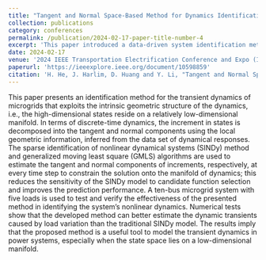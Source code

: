 ```yaml
---
title: "Tangent and Normal Space-Based Method for Dynamics Identification in Microgrids"
collection: publications
category: conferences
permalink: /publication/2024-02-17-paper-title-number-4
excerpt: 'This paper introduced a data-driven system identification method to model transient dynamics in the microgrid.'
date: 2024-02-17
venue: '2024 IEEE Transportation Electrification Conference and Expo (ITEC)'
paperurl: 'https://ieeexplore.ieee.org/document/10598859'
citation: 'H. He, J. Harlim, D. Huang and Y. Li, "Tangent and Normal Space-Based Method for Dynamics Identification in Microgrids," 2024 IEEE Transportation Electrification Conference and Expo (ITEC), Chicago, IL, USA, 2024, pp. 1-5'
---
```


This paper presents an identification method for the transient dynamics of microgrids that exploits the intrinsic geometric structure of the dynamics, i.e., the high-dimensional states reside on a relatively low-dimensional manifold. In terms of discrete-time dynamics, the increment in states is decomposed into the tangent and normal components using the local geometric information, inferred from the data set of dynamical responses. The sparse identification of nonlinear dynamical systems (SINDy) method and generalized moving least square (GMLS) algorithms are used to estimate the tangent and normal components of increments, respectively, at every time step to constrain the solution onto the manifold of dynamics; this reduces the sensitivity of the SINDy model to candidate function selection and improves the prediction performance. A ten-bus microgrid system with five loads is used to test and verify the effectiveness of the presented method in identifying the system’s nonlinear dynamics. Numerical tests show that the developed method can better estimate the dynamic transients caused by load variation than the traditional SINDy model. The results imply that the proposed method is a useful tool to model the transient dynamics in power systems, especially when the state space lies on a low-dimensional manifold.
